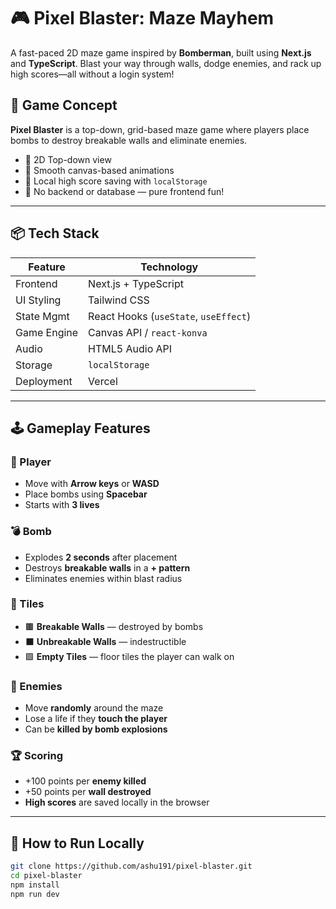 # 🎮 Pixel Blaster: Maze Mayhem

A fast-paced 2D maze game inspired by **Bomberman**, built using **Next.js** and **TypeScript**. Blast your way through walls, dodge enemies, and rack up high scores—all without a login system!

## 🧠 Game Concept

**Pixel Blaster** is a top-down, grid-based maze game where players place bombs to destroy breakable walls and eliminate enemies.

- 🔹 2D Top-down view
- 🔹 Smooth canvas-based animations
- 🔹 Local high score saving with `localStorage`
- 🔹 No backend or database — pure frontend fun!

---

## 📦 Tech Stack

| Feature       | Technology                          |
|--------------|--------------------------------------|
| Frontend     | Next.js + TypeScript                 |
| UI Styling   | Tailwind CSS                         |
| State Mgmt   | React Hooks (`useState`, `useEffect`)|
| Game Engine  | Canvas API / `react-konva`           |
| Audio        | HTML5 Audio API                      |
| Storage      | `localStorage`                       |
| Deployment   | Vercel                               |

---

## 🕹️ Gameplay Features

### 👤 Player
- Move with **Arrow keys** or **WASD**
- Place bombs using **Spacebar**
- Starts with **3 lives**

### 💣 Bomb
- Explodes **2 seconds** after placement
- Destroys **breakable walls** in a **+ pattern**
- Eliminates enemies within blast radius

### 🧱 Tiles
- 🟫 **Breakable Walls** — destroyed by bombs
- ⬛ **Unbreakable Walls** — indestructible
- 🟩 **Empty Tiles** — floor tiles the player can walk on

### 👾 Enemies
- Move **randomly** around the maze
- Lose a life if they **touch the player**
- Can be **killed by bomb explosions**

### 🏆 Scoring
- +100 points per **enemy killed**
- +50 points per **wall destroyed**
- **High scores** are saved locally in the browser

---

## 🚀 How to Run Locally

```bash
git clone https://github.com/ashu191/pixel-blaster.git
cd pixel-blaster
npm install
npm run dev
